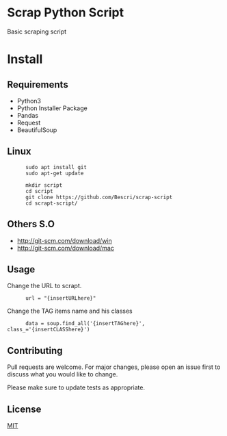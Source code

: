 # Scrap Python Script
Basic scraping script

# Install

## Requirements
* Python3
* Python Installer Package
* Pandas
* Request
* BeautifulSoup

## Linux

          sudo apt install git
          sudo apt-get update
          
          mkdir script
          cd script
          git clone https://github.com/Bescri/scrap-script
          cd scrapt-script/
         

## Others S.O

* http://git-scm.com/download/win
* http://git-scm.com/download/mac


## Usage

Change the URL to scrapt.

          url = "{insertURLhere}"
          
Change the TAG items name and his classes

          data = soup.find_all('{insertTAGhere}', class_='{insertCLASShere}')
          
## Contributing
Pull requests are welcome. For major changes, please open an issue first to discuss what you would like to change.

Please make sure to update tests as appropriate.

## License
[MIT](https://choosealicense.com/licenses/mit/)


